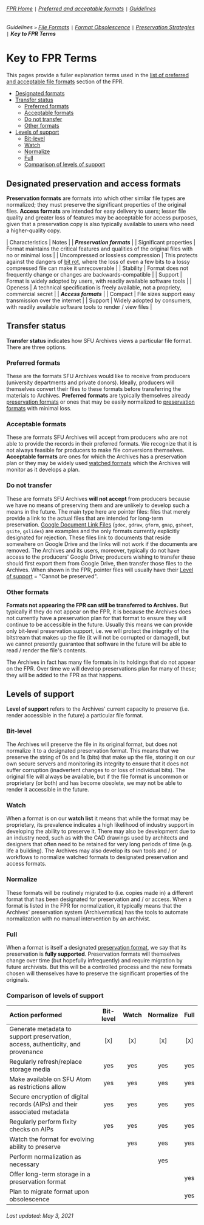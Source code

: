 ###### [FPR Home](../README.md) `|` [Preferred and acceptable formats](../fpr/00-fpr.md) `|` [Guidelines](00-guidelines.md)
###### Guidelines `>` [File Formats](01-file-formats.md) `|` [Format Obsolescence](02-format-obsolesence.md) `|` [Preservation Strategies](03-preservation-strategies.md) `|` **Key to FPR Terms**

# Key to FPR Terms
This pages provide a fuller explanation terms used in the [list of preferred and acceptable file formats](../fpr/00-fpr.md) section of the FPR.
- [Designated formats](#designated-formats)
- [Transfer status](#transfer-status)
  - [Preferred formats](#preferred-formats)
  - [Acceptable formats](#acceptable-formats)
  - [Do not transfer](#do-not-transfer)
  - [Other formats](#other-formats)
- [Levels of support](levels-of-support)
  - [Bit-level](#bit-level)
  - [Watch](#watch)
  - [Normalize](#normalize)
  - [Full](#full)
  - [Comparison of levels of support](#comparison-of-levels-of-support)

## Designated preservation and access formats
**Preservation formats** are formats into which other similar file types are normalized; they must preserve the significant properties of the original files.  **Access formats** are intended for easy delivery to users; lesser file quality and greater loss of features may be acceptable for access purposes, given that a preservation copy is also typically available to users who need a higher-quality copy.

| Characteristics | Notes |
| ***Preservation formats*** |
| Significant properties | Format maintains the critical features and qualities of the original files with no or minimal loss |
| Uncompressed or lossless compression | This protects against the dangers of [bit rot](https://en.wikipedia.org/wiki/Data_degradation), where the loss of even a few bits to a lossy compressed file can make it unrecoverable |
| Stability | Format does not frequently change or changes are backwards-compatible |
| Support | Format is widely adopted by users, with readily available software tools |
| Openess | A technical specification is freely available, not a propriety, commercial secret |
| ***Access formats*** |
| Compact | File sizes support easy transmission over the internet |
| Support | Widely adopted by consumers, with readily available software tools to render / view files |

## Transfer status
**Transfer status** indicates how SFU Archives views a particular file format. There are three options.

### Preferred formats
These are the formats SFU Archives would like to receive from producers (university departments and private donors). Ideally, producers will themselves convert their files to these formats before transferring the materials to Archives. **Preferred formats** are typically themselves already [preservation formats](#preservation-formats) or ones that may be easily normalized to [preservation formats](#preservation-formats) with minimal loss.

### Acceptable formats
These are formats SFU Archives will accept from producers who are not able to provide the records in their preferred formats. We recognize that it is not always feasible for producers to make file conversions themselves. **Acceptable formats** are ones for which the Archives has a preservation plan or they may be widely used [watched formats](#watch) which the Archives will monitor as it develops a plan.

### Do not transfer
These are formats SFU Archives **will not accept** from producers because we have no means of preserving them and are unlikely to develop such a means in the future. The main type here are pointer files: files that merely provide a link to the actual files that are intended for long-term preservation. [Google Document Link Files](https://www.nationalarchives.gov.uk/PRONOM/fmt/1073) (`gdoc`, `gdraw`, `gform`, `gmap`, `gsheet`, `gsite`, `gslides`) are examples and the only formats currently explicitly designated for rejection. These files link to documents that reside somewhere on Google Drive and the links will not work if the documents are removed. The Archives and its users, moreover, typically do not have access to the producers' Google Drive; producers wishing to transfer these should first export them from Google Drive, then transfer those files to the Archives. When shown in the FPR, pointer files will usually have their [Level of support](#level-of-support) = "Cannot be preserved".  

### Other formats
**Formats not appearing the FPR can still be transferred to Archives.** But typically if they do not appear on the FPR, it is because the Archives does not currently have a preservation plan for that format to ensure they will continue to be accessible in the future. Usually this means we can provide only bit-level preservation support, i.e. we will protect the integrity of the bitstream that makes up the file (it will not be corrupted or damaged), but we cannot presently guarantee that software in the future will be able to read / render the file's contents.

The Archives in fact has many file formats in its holdings that do not appear on the FPR. Over time we will develop preservations plan for many of these; they will be added to the FPR as that happens.

## Levels of support
**Level of support** refers to the Archives' current capacity to preserve (i.e. render accessible in the future) a particular file format.

### Bit-level
The Archives will preserve the file in its original format, but does not normalize it to a designated preservation format. This means that we preserve the string of 0s and 1s (bits) that make up the file, storing it on our own secure servers and monitoring its integrity to ensure that it does not suffer corruption (inadvertent changes to or loss of individual bits). The original file will always be available, but if the file format is uncommon or proprietary (or both) and has become obsolete, we may not be able to render it accessible in the future.

### Watch
When a format is on our **watch list** it means that while the format may be proprietary, its prevalence indicates a high likelihood of industry support in developing the ability to preserve it. There may also be development due to an industry need, such as with the CAD drawings used by architects and designers that often need to be retained for very long periods of time (e.g. life a building). The Archives may also develop its own tools and / or workflows to normalize watched formats to designated preservation and access formats.

### Normalize
These formats will be routinely migrated to (i.e. copies made in) a different format that has been designated for preservation and / or access. When a format is listed in the FPR for normalization, it typically means that the Archives' preservation system (Archivematica) has the tools to automate normalization with no manual intervention by an archivist.

### Full
When a format is itself a designated [preservation format](#preservation-format), we say that its preservation is **fully supported**. Preservation formats will themselves change over time (but hopefully infrequently) and require migration by future archivists. But this will be a controlled process and the new formats chosen will themselves have to preserve the significant properties of the originals.

### Comparison of levels of support
| Action performed | Bit-level | Watch  | Normalize | Full  |
| :---             |   :---:   | :---:  |   :---:   | :---: |
| Generate metadata to support preservation, access, authenticity, and provenance | [x] | [x] | [x] | [x] |
| Regularly refresh/replace storage media | yes | yes | yes | yes |
| Make available on SFU Atom as restrictions allow | yes | yes | yes | yes |
| Secure encryption of digital records (AIPs) and their associated metadata | yes | yes | yes | yes |
| Regularly perform fixity checks on AIPs | yes | yes | yes | yes |
| Watch the format for evolving ability to preserve	| | yes | yes | yes |
| Perform normalization as necessary |  |  | yes |  |
| Offer long-term storage in a preservation format |  |  |  | yes |
| Plan to migrate format upon obsolescence |  |  |  | yes |

###### Last updated: May 3, 2021
